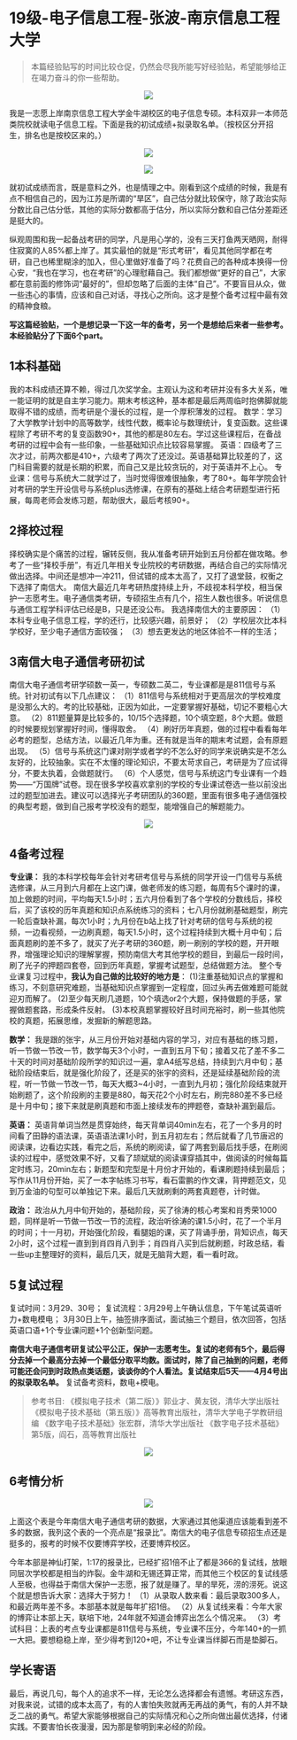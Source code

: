 # 19级-电子信息工程-张波-南京信息工程大学

> 本篇经验贴写的时间比较仓促，仍然会尽我所能写好经验贴，希望能够给正在竭力奋斗的你一些帮助。

<center>

![](https://www.sicnuwiki.com/Img/%E5%BC%A0%E6%B3%A21.png)

</center>

我是一志愿上岸南京信息工程大学金牛湖校区的电子信息专硕。本科双非一本师范类院校就读电子信息工程。下面是我的初试成绩+拟录取名单。（按校区分开招生，排名也是按校区来的。）

<center>

![](https://www.sicnuwiki.com/Img/%E5%BC%A0%E6%B3%A22.png)

</center>
<center>

![](https://www.sicnuwiki.com/Img/%E5%BC%A0%E6%B3%A23.png)

</center>

就初试成绩而言，既是意料之外，也是情理之中。刚看到这个成绩的时候，我是有点不相信自己的，因为江苏是所谓的“旱区”，自己估分就比较保守，除了政治实际分数比自己估分低，其他的实际分数都高于估分，所以实际分数和自己估分差距还是挺大的。

纵观周围和我一起备战考研的同学，凡是用心学的，没有三天打鱼两天晒网，耐得住寂寞的人85%都上岸了。其实最怕的就是“形式考研”，看见其他同学都在考研，自己也稀里糊涂的加入，但心里做好准备了吗？花费自己的各种成本换得一份心安，“我也在学习，也在考研”的心理慰藉自己。我们都想做“更好的自己”，大家都在意前面的修饰词“最好的”，但却忽略了后面的主体“自己”。不要盲目从众，做一些违心的事情，应该和自己对话，寻找心之所向。这才是整个备考过程中最有效的精神食粮。

**写这篇经验贴，一个是想记录一下这一年的备考，另一个是想给后来者一些参考。本经验贴分了下面6个part。**

## 1本科基础

我的本科成绩还算不赖，得过几次奖学金。主观认为这和考研并没有多大关系，唯一能证明的就是自主学习能力。期末考核这种，基本都是最后两周临时抱佛脚就能取得不错的成绩，而考研是个漫长的过程，是一个厚积薄发的过程。
数学：学习了大学教学计划中的高等数学，线性代数，概率论与数理统计，复变函数。这些课程除了考研不考的复变函数90+，其他的都是80左右。学过这些课程后，在备战考研的过程中会有一些印象，一些基础知识点比较容易掌握。
英语：四级考了三次才过，前两次都是410+，六级考了两次了还没过。英语基础算比较差的了，这门科目需要的就是长期的积累，而自己又是比较贪玩的，对于英语并不上心。
专业课：信号与系统大二就学过了，当时觉得很难很抽象，考了80+。每年学院会针对考研的学生开设信号与系统plus选修课，在原有的基础上结合考研题型进行拓展，每周老师会发练习题，帮助很大，最后考核90+。

## 2择校过程
择校确实是个痛苦的过程，辗转反侧，我从准备考研开始到五月份都在做攻略。参考了一些“择校手册”，有近几年相关专业院校的考研数据，再结合自己的实际情况做出选择。中间还是想冲一冲211，但试错的成本太高了，又打了退堂鼓，权衡之下选择了南信大。
南信大最近几年考研热度持续上升，不歧视本科学校，相当保护一志愿考生。电子通信类考研，专硕招生点有几个，招生人数也很多。听说信息与通信工程学科评估已经是B，只是还没公布。
我选择南信大的主要原因：
（1）本科专业电子信息工程，学的还行，比较感兴趣，前景好；
（2）学校层次比本科学校好，至少电子通信方面较强；
（3）想去更发达的地区体验不一样的生活；

## 3南信大电子通信考研初试    
南信大电子通信考研学硕数一英一，专硕数二英二，专业课都是是811信号与系统。针对初试有以下几点建议：
（1）811信号与系统相对于更高层次的学校难度是没那么大的。考的比较基础，正因为如此，一定要掌握好基础，切记不要粗心大意。
（2）811题量算是比较多的，10/15个选择题，10个填空题，8个大题。做题的时候要规划掌握好时间，懂得取舍。
（4）刷好历年真题，做的过程中看看每年必考的题型，总结方法，以最近几年为重。还有就是当年的期末考试题，会有原题出现。
（5）信号与系统这门课对刚学或者学的不怎么好的同学来说确实是不怎么友好的，比较抽象。实在不太懂的理论知识，不要太苛求自己，考研是为了应试得分，不要太执着，会做题就行。
（6）个人感觉，信号与系统这门专业课有一个趋势——“万国牌”试卷。现在很多学校喜欢拿别的学校的专业课试卷选一些以前没出过的题型加进去。建议可以选择光子考研团队的360题，里面有很多电子通信强校的典型考题，做到自己报考学校没有的题型，能增强自己的解题能力。

<center>

![](https://www.sicnuwiki.com/Img/%E5%BC%A0%E6%B3%A24.png)

</center>

## 4备考过程
**专业课：** 我的本科学校每年会针对考研考信号与系统的同学开设一门信号与系统选修课，从三月到六月都在上这门课，做老师发的练习题，每周有5个课时的课，加上做题的时间，平均每天1.5小时；五六月份看到了各个学校的分数线后，择校后，买了该校的历年真题和知识点系统练习的资料；七八月份就刷基础题型，刷完一轮后查缺补漏，每次1小时；九月份在b站上找了针对考研的信号与系统的视频，一边看视频，一边刷真题，每天1.5小时，这个过程持续到大概十月中旬；后面真题刷的差不多了，就买了光子考研的360题，刷一刷别的学校的题，开开眼界，增强理论知识的理解掌握，预防南信大考其他学校的题目，到最后一段时间，刷了光子的押题四套卷，回到历年真题，掌握考试题型，总结做题方法。
整个专业课复习过程中，**我认为自己做的比较好的地方是**：
(1)注重基础知识点的掌握和练习，不刻意研究难题，当基础知识点掌握到一定程度，回过头再去做难题可能就迎刃而解了。
(2)至少每天刷几道题，10个填选or2个大题，保持做题的手感，掌握做题套路，形成条件反射。
(3)本校真题掌握较好且时间充裕时，刷一些其他院校的真题，拓展思维，发掘新的解题思路。

**数学：** 我是跟的张宇，从三月份开始对基础内容的学习，对应有基础的练习题，听一节做一节改一节，数学每天3个小时，一直到五月下旬；接着又花了差不多二十天的时间对基础阶段所学的知识过一遍，拿A4纸写总结，持续到六月中旬；基础阶段结束后，就是强化阶段了，还是买的张宇的资料，还是延续基础阶段的流程，听一节做一节改一节，每天大概3~4小时，一直到九月初；强化阶段结束就开始刷题了，这个阶段刷的主要是880，每天花2个小时左右，刷完880差不多已经是十月中旬；接下来就是刷真题和市面上接续发布的押题卷，查缺补漏到最后。

**英语：** 英语背单词当然是贯穿始终，每天背单词40min左右，花了一个多月的时间看了田静的语法课，英语语法课1小时，到五月初左右；然后就看了几节唐迟的阅读课，边看边实践，看完之后，系统的刷阅读，留了两套到最后找手感，在刷阅读的过程中，感觉效果不好，又看了颉斌斌的阅读课穿插其中，做阅读的时候每篇定时练习，20min左右；新题型和完型是十月份才开始的，看课刷题持续到最后；写作从11月份开始，买了一本字帖练习书写，看石雷鹏的作文课，背押题范文，见到万金油的句型可以单独记下来。最后几天就刷剩的两套真题卷，计时做。

**政治：** 政治从九月中旬开始的，基础阶段，买了徐涛的核心考案和肖秀荣1000题，同样是听一节做一节改一节的流程，政治听徐涛的课1.5小时，花了一个半月的时间；十一月初，开始强化阶段，看腿姐的课，买了背诵手册，背知识点，每天2小时，这个过程一直到到肖四肖八到手；肖四肖八买到后就刷题，时政总结，看一些up主整理好的资料，最后几天，就是无脑背大题，看一看时政。

## 5复试过程
复试时间：3月29、30号；
复试流程：3月29号上午确认信息，下午笔试英语听力+数电模电；
3月30日上午，抽签排序面试，面试抽三个题目，依次回答，包括英语口语+1个专业课问题+1个创新型问题。

**南信大电子通信考研复试公平公正，保护一志愿考生。复试的老师有5个，最后得分去掉一个最高分去掉一个最低分取平均数。面试时，除了自己抽到的问题，老师可能还会问到时政热点类话题，谈谈你的个人看法。复试结束后5天——4月4号出的拟录取名单。**
复试备考资料，数电+模电。

> 参考书目:
《模拟电子技术（第二版）》郭业才、黄友锐，清华大学出版社
《模拟电子技术基础（第五版）》高等教育出版社，清华大学电子学教研组编
《数字电子技术基础》张宏群，清华大学出版社
《数字电子技术基础》第5版，阎石，高等教育出版社

<center>

![](https://www.sicnuwiki.com/Img/%E5%BC%A0%E6%B3%A25.png)

</center>

## 6考情分析

<center>

![](https://www.sicnuwiki.com/Img/%E5%BC%A0%E6%B3%A26.png)

</center>

上面这个表是今年南信大电子通信考研的数据，大家通过其他渠道应该能看到差不多的数据，我列这个表的一个亮点是“报录比”。南信大的电子信息专硕招生点还是挺多的，报考的时候不仅要博弈学校，还要博弈校区。

今年本部是神仙打架，1:17的报录比，已经扩招1倍不止了都是366的复试线，放眼同层次学校都是相当的炸裂。金牛湖和无锡还算正常，而其他三个校区的复试线感人至极，也得益于南信大保护一志愿，报了就是赚了。旱的旱死，涝的涝死。说这个就是想告诉大家：选择大于努力！
（1）从录取人数来看：最后录取300多人，和最近两年差不多。本部基本就是每年扩招1倍。
（2）从复试线来看：今年大家的博弈让本部上天，联培下地，24年就不知道会博弈出怎么个情况来。
（3）考试科目：上表的考点专业课都是811信号与系统，专业课不压分，今年140+的一抓一大把。要想稳稳上岸，至少得考到120+吧，不让专业课当绊脚石而是垫脚石。

## 学长寄语
最后，再说几句，每个人的追求不一样，无论怎么选择都会有遗憾。考研这东西，对我来说，试错的成本太高了，有的人害怕失败就再无再战的勇气，有的人并不缺乏二战的勇气。希望大家能够根据自己的实际情况和心之所向做出最优选择，付诸实践。不要害怕长夜漫漫，因为那是黎明到来必经的阶段。

